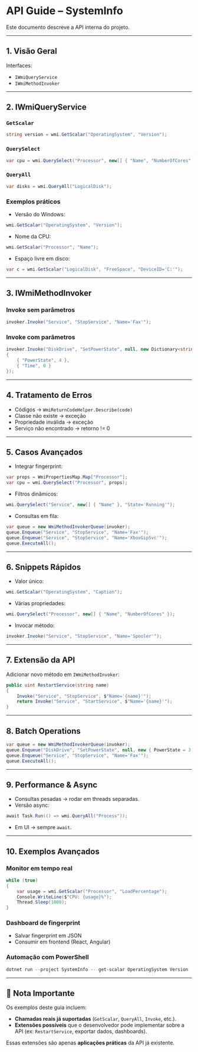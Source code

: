 # API Guide – SystemInfo

Este documento descreve a API interna do projeto.

---

## 1. Visão Geral
Interfaces:
- `IWmiQueryService`
- `IWmiMethodInvoker`

---

## 2. IWmiQueryService
### `GetScalar`
```csharp
string version = wmi.GetScalar("OperatingSystem", "Version");
```

### `QuerySelect`
```csharp
var cpu = wmi.QuerySelect("Processor", new[] { "Name", "NumberOfCores" });
```

### `QueryAll`
```csharp
var disks = wmi.QueryAll("LogicalDisk");
```

### Exemplos práticos
- Versão do Windows:
```csharp
wmi.GetScalar("OperatingSystem", "Version");
```

- Nome da CPU:
```csharp
wmi.GetScalar("Processor", "Name");
```

- Espaço livre em disco:
```csharp
var c = wmi.GetScalar("LogicalDisk", "FreeSpace", "DeviceID='C:'");
```

---

## 3. IWmiMethodInvoker
### Invoke sem parâmetros
```csharp
invoker.Invoke("Service", "StopService", "Name='Fax'");
```

### Invoke com parâmetros
```csharp
invoker.Invoke("DiskDrive", "SetPowerState", null, new Dictionary<string, object>
{
    { "PowerState", 4 },
    { "Time", 0 }
});
```

---

## 4. Tratamento de Erros
- Códigos → `WmiReturnCodeHelper.Describe(code)`
- Classe não existe → exceção
- Propriedade inválida → exceção
- Serviço não encontrado → retorno != 0

---

## 5. Casos Avançados
- Integrar fingerprint:
```csharp
var props = WmiPropertiesMap.Map["Processor"];
var cpu = wmi.QuerySelect("Processor", props);
```

- Filtros dinâmicos:
```csharp
wmi.QuerySelect("Service", new[] { "Name" }, "State='Running'");
```

- Consultas em fila:
```csharp
var queue = new WmiMethodInvokerQueue(invoker);
queue.Enqueue("Service", "StopService", "Name='Fax'");
queue.Enqueue("Service", "StopService", "Name='XboxGipSvc'");
queue.ExecuteAll();
```

---

## 6. Snippets Rápidos
- Valor único:
```csharp
wmi.GetScalar("OperatingSystem", "Caption");
```

- Várias propriedades:
```csharp
wmi.QuerySelect("Processor", new[] { "Name", "NumberOfCores" });
```

- Invocar método:
```csharp
invoker.Invoke("Service", "StopService", "Name='Spooler'");
```

---

## 7. Extensão da API
Adicionar novo método em `IWmiMethodInvoker`:
```csharp
public uint RestartService(string name)
{
    Invoke("Service", "StopService", $"Name='{name}'");
    return Invoke("Service", "StartService", $"Name='{name}'");
}
```

---

## 8. Batch Operations
```csharp
var queue = new WmiMethodInvokerQueue(invoker);
queue.Enqueue("DiskDrive", "SetPowerState", null, new { PowerState = 3, Time = 0 });
queue.Enqueue("Service", "StopService", "Name='Fax'");
queue.ExecuteAll();
```

---

## 9. Performance & Async
- Consultas pesadas → rodar em threads separadas.
- Versão async:
```csharp
await Task.Run(() => wmi.QueryAll("Process"));
```
- Em UI → sempre `await`.

---

## 10. Exemplos Avançados
### Monitor em tempo real
```csharp
while (true)
{
    var usage = wmi.GetScalar("Processor", "LoadPercentage");
    Console.WriteLine($"CPU: {usage}%");
    Thread.Sleep(1000);
}
```

### Dashboard de fingerprint
- Salvar fingerprint em JSON
- Consumir em frontend (React, Angular)

### Automação com PowerShell
```powershell
dotnet run --project SystemInfo -- get-scalar OperatingSystem Version
```

---

## 📌 Nota Importante
Os exemplos deste guia incluem:
- **Chamadas reais já suportadas** (`GetScalar`, `QueryAll`, `Invoke`, etc.).
- **Extensões possíveis** que o desenvolvedor pode implementar sobre a API (ex: `RestartService`, exportar dados, dashboards).

Essas extensões são apenas **aplicações práticas** da API já existente.
